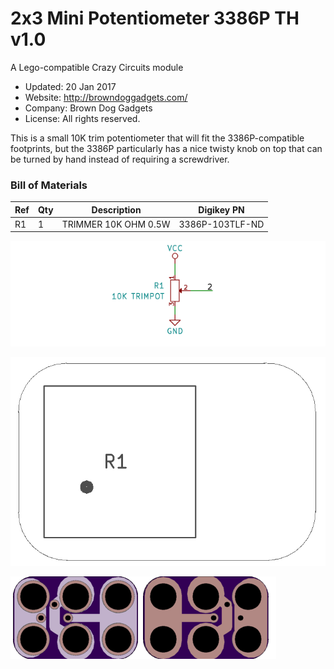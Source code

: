 <!--- start title --->
# 2x3 Mini Potentiometer 3386P TH v1.0
A Lego-compatible Crazy Circuits module


- Updated: 20 Jan 2017
- Website: http://browndoggadgets.com/
- Company: Brown Dog Gadgets
- License: All rights reserved.

<!--- end title --->

This is a small 10K trim potentiometer that will fit the 3386P-compatible footprints, but the 3386P particularly has a nice twisty knob on top that can be turned by hand instead of requiring a screwdriver.

### Bill of Materials

<!--- bom start --->
|Ref|Qty|Description|Digikey PN|
|---|---|-----------|------|
|R1|1|TRIMMER 10K OHM 0.5W|3386P-103TLF-ND|


<!--- bom end --->
![Schematic](schematic.png)

![Assembly Diagram](assembly.png)

![Gerber Preview](preview.png)

